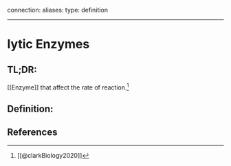 
connection:
aliases: 
type: definition

---

# lytic Enzymes

## TL;DR:
[[Enzyme]] that affect the rate of reaction.[^1]
## Definition:


## References

[^1]: [[@clarkBiology2020]]